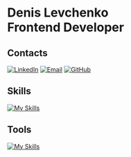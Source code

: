 # Denis Levchenko <br>Frontend Developer
## Contacts
[![LinkedIn](https://img.shields.io/badge/LinkedIn-Denis_Levchenko-blue)](https://www.linkedin.com/in/denis-levchenko-65a067264/)
[![Email](https://img.shields.io/badge/Email-levchenkoden02@gmail.com-red)](https://mail.google.com/mail/u/0/?pli=1#inbox)
[![GitHub](https://img.shields.io/badge/Github-gitdenlev-black)](https://github.com/gitdenlev)
## Skills
[![My Skills](https://skillicons.dev/icons?i=html,css,sass,js,react,nextjs,git,github,nodejs)](https://skillicons.dev)
## Tools
[![My Skills](https://skillicons.dev/icons?i=vscode,figma)](https://skillicons.dev)

